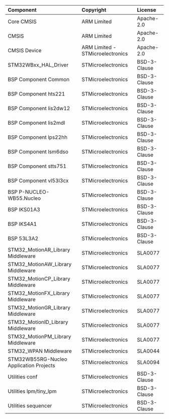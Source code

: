| Component                                			| Copyright            | License   |
|:---------                                			|:-------              |:----------|
| Core CMSIS                               			| ARM Limited          | Apache-2.0 |
| CMSIS                                    			| ARM Limited          | Apache-2.0 |
| CMSIS Device                             			| ARM Limited - STMicroelectronics   | Apache-2.0 |
| STM32WBxx_HAL_Driver								| STMicroelectronics   | BSD-3-Clause |
| BSP Component Common								| STMicroelectronics   | BSD-3-Clause |
| BSP Component hts221								| STMicroelectronics   | BSD-3-Clause |
| BSP Component lis2dw12							| STMicroelectronics   | BSD-3-Clause |
| BSP Component lis2mdl								| STMicroelectronics   | BSD-3-Clause |
| BSP Component lps22hh								| STMicroelectronics   | BSD-3-Clause |
| BSP Component lsm6dso								| STMicroelectronics   | BSD-3-Clause |
| BSP Component stts751								| STMicroelectronics   | BSD-3-Clause |
| BSP Component vl53l3cx							| STMicroelectronics   | BSD-3-Clause |
| BSP P-NUCLEO-WB55.Nucleo							| STMicroelectronics   | BSD-3-Clause |
| BSP IKS01A3										| STMicroelectronics   | BSD-3-Clause |
| BSP IKS4A1										| STMicroelectronics   | BSD-3-Clause |
| BSP 53L3A2                             			| STMicroelectronics   | BSD-3-Clause |
| STM32_MotionAR_Library Middleware					| STMicroelectronics   | SLA0077 |
| STM32_MotionAW_Library Middleware					| STMicroelectronics   | SLA0077 |
| STM32_MotionCP_Library Middleware					| STMicroelectronics   | SLA0077 |
| STM32_MotionFX_Library Middleware					| STMicroelectronics   | SLA0077 |
| STM32_MotionGR_Library Middleware					| STMicroelectronics   | SLA0077 |
| STM32_MotionID_Library Middleware					| STMicroelectronics   | SLA0077 |
| STM32_MotionPM_Library Middleware					| STMicroelectronics   | SLA0077 |
| STM32_WPAN Middleware								| STMicroelectronics   | SLA0044 |
| STM32WB55RG-Nucleo Application Projects			| STMicroelectronics   | SLA0094 |
| Utilities conf									| STMicroelectronics   | BSD-3-Clause |
| Utilities lpm/tiny_lpm							| STMicroelectronics   | BSD-3-Clause |
| Utilities sequencer								| STMicroelectronics   | BSD-3-Clause |

